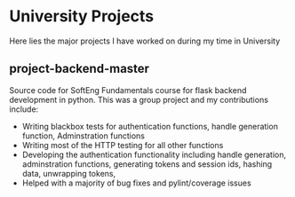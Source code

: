 # University Projects
Here lies the major projects I have worked on during my time in University

## project-backend-master
Source code for SoftEng Fundamentals course for flask backend development in python. This was a group project and my contributions include:
- Writing blackbox tests for authentication functions, handle generation function, Adminstration functions
- Writing most of the HTTP testing for all other functions
- Developing the authentication functionality including handle generation, adminstration functions, generating tokens and session ids, hashing data, unwrapping tokens,
- Helped with a majority of bug fixes and pylint/coverage issues

#
